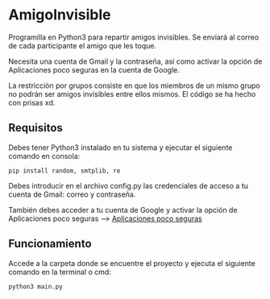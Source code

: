 # AmigoInvisible
Programilla en Python3 para repartir amigos invisibles. Se enviará al correo de cada participante el amigo que les toque.

Necesita una cuenta de Gmail y la contraseña, así como activar la opción de Aplicaciones poco seguras en la cuenta de Google.

La restricción por grupos consiste en que los miembros de un mismo grupo no podrán ser amigos invisibles entre ellos mismos.
El código se ha hecho con prisas xd.
## Requisitos
Debes tener Python3 instalado en tu sistema y ejecutar el siguiente comando en consola:
```console
pip install random, smtplib, re
```
Debes introducir en el archivo config.py las credenciales de acceso a tu cuenta de Gmail: correo y contraseña.


También debes acceder a tu cuenta de Google y activar la opción de Aplicaciones poco seguras -->
  [Aplicaciones poco seguras](https://support.google.com/accounts/answer/6010255?hl=es)
## Funcionamiento
Accede a la carpeta donde se encuentre el proyecto y ejecuta el siguiente comando en la terminal o cmd:
```console
python3 main.py
```
